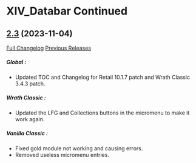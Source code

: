 # XIV_Databar Continued

## [2.3](https://github.com/ZelionGG/XIV_Databar-Continued/tree/v2.3) (2023-11-04)

[Full Changelog](https://github.com/ZelionGG/XIV_Databar-Continued/compare/v2.2.2...v2.3) [Previous Releases](https://github.com/ZelionGG/XIV_Databar-Continued/releases)

##### _Global :_
- Updated TOC and Changelog for Retail 10.1.7 patch and Wrath Classic 3.4.3 patch.

##### _Wrath Classic :_
- Updated the LFG and Collections buttons in the micromenu to make it work again.

##### _Vanilla Classic :_
- Fixed gold module not working and causing errors.
- Removed useless micromenu entries.